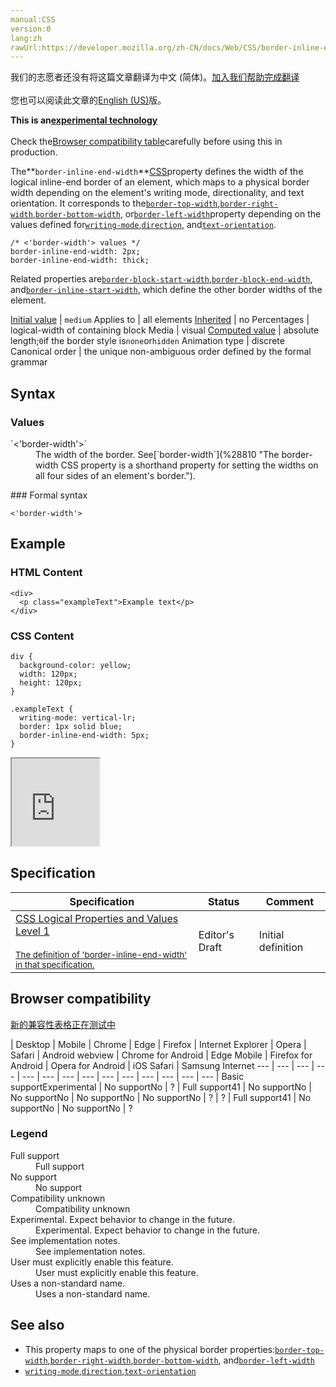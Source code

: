 ```yaml
---
manual:CSS
version:0
lang:zh
rawUrl:https://developer.mozilla.org/zh-CN/docs/Web/CSS/border-inline-end-width
---
```




<bdi>我们的志愿者还没有将这篇文章翻译为<bdi>中文 (简体)</bdi>。[加入我们帮助完成翻译](%29023 "")<br></br>您也可以阅读此文章的[English (US)](%28854 "")版。</bdi>






**This is an[experimental technology](%3404 "")**<br></br>Check the[Browser compatibility table](%29021 "")carefully before using this in production.





The**`border-inline-end-width`**[CSS](%427 "CSS")property defines the width of the logical inline-end border of an element, which maps to a physical border width depending on the element&#39;s writing mode, directionality, and text orientation. It corresponds to the[`border-top-width`](%28811 "The border-top-width CSS property sets the width of the top border of a box."),[`border-right-width`](%28812 "The border-right-width CSS property sets the width of the right border of a box."),[`border-bottom-width`](%28813 "The border-bottom-width CSS property sets the width of the bottom border of a box."), or[`border-left-width`](%28814 "The border-left-width CSS property sets the width of the left border of a box.")property depending on the values defined for[`writing-mode`](%28772 "The writing-mode CSS property defines whether lines of text are laid out horizontally or vertically, as well as the direction in which blocks progress."),[`direction`](%28805 "The direction CSS property sets the direction of text, table columns, and horizontal overflow."), and[`text-orientation`](%28806 "The text-orientation CSS property defines the orientation of the text characters in a line. This property only has an effect in vertical mode, that is, when writing-mode is not horizontal-tb. It is useful for controlling the display of languages that use vertical script, and also for making vertical table headers.").


```
/* <'border-width'> values */
border-inline-end-width: 2px;
border-inline-end-width: thick;
```


Related properties are[`border-block-start-width`](%28852 "The border-block-start-width CSS property defines the width of the logical block-start border of an element, which maps to a physical border width depending on the element's writing mode, directionality, and text orientation. It corresponds to the border-top-width, border-right-width, border-bottom-width, or border-left-width property depending on the values defined for writing-mode, direction, and text-orientation."),[`border-block-end-width`](%28798 "The border-block-end-width CSS property defines the width of the logical block-end border of an element, which maps to a physical border width depending on the element's writing mode, directionality, and text orientation. It corresponds to the border-top-width, border-right-width, border-bottom-width, or border-left-width property depending on the values defined for writing-mode, direction, and text-orientation."), and[`border-inline-start-width`](%28853 "The border-inline-start-width CSS property defines the width of the logical inline-start border of an element, which maps to a physical border width depending on the element's writing mode, directionality, and text orientation. It corresponds to the border-top-width, border-right-width, border-bottom-width, or border-left-width property depending on the values defined for writing-mode, direction, and text-orientation."), which define the other border widths of the element.


[Initial value](%28552 "") | `medium` 
Applies to | all elements 
[Inherited](%28555 "") | no 
Percentages | logical-width of containing block 
Media | visual 
[Computed value](%28556 "") | absolute length;`0`if the border style is`none`or`hidden` 
Animation type | discrete 
Canonical order | the unique non-ambiguous order defined by the formal grammar 


## Syntax<a name="Syntax"></a>

### Values<a name="Values"></a>
<dl><dt id=''>`<'border-width'>`</dt><dd>The width of the border. See[`border-width`](%28810 "The border-width CSS property is a shorthand property for setting the widths on all four sides of an element's border.").</dd></dl>
### Formal syntax<a name="Formal_syntax"></a>

```
<'border-width'>
```

## Example<a name="Example"></a>

### HTML Content<a name="HTML_Content"></a>

```
<div>
  <p class="exampleText">Example text</p>
</div>
```

### CSS Content<a name="CSS_Content"></a>

```
div {
  background-color: yellow;
  width: 120px;
  height: 120px;
}

.exampleText {
  writing-mode: vertical-lr;
  border: 1px solid blue;
  border-inline-end-width: 5px;
}
```


<iframe src='https://mdn.mozillademos.org/en-US/docs/Web/CSS/border-inline-end-width$samples/Example?revision=1315067' width='140' height='140'></iframe>



## Specification<a name="Specification"></a>

Specification | Status | Comment 
 ---  |  ---  |  ---  | 
[CSS Logical Properties and Values Level 1<br></br><small>The definition of &#39;border-inline-end-width&#39; in that specification.</small>](%29024 "") | Editor&#39;s Draft | Initial definition 


## Browser compatibility<a name="Browser_compatibility"></a>
[新的兼容性表格正在测试中<i></i>](%3360 "")

 | <abbr>Desktop<i></i></abbr> | <abbr>Mobile<i></i></abbr> 
 | <abbr>Chrome<i></i></abbr> | <abbr>Edge<i></i></abbr> | <abbr>Firefox<i></i></abbr> | <abbr>Internet Explorer<i></i></abbr> | <abbr>Opera<i></i></abbr> | <abbr>Safari<i></i></abbr> | <abbr>Android webview<i></i></abbr> | <abbr>Chrome for Android<i></i></abbr> | <abbr>Edge Mobile<i></i></abbr> | <abbr>Firefox for Android<i></i></abbr> | <abbr>Opera for Android<i></i></abbr> | <abbr>iOS Safari<i></i></abbr> | <abbr>Samsung Internet<i></i></abbr> 
 ---  |  ---  |  ---  |  ---  |  ---  |  ---  |  ---  |  ---  |  ---  |  ---  |  ---  |  ---  |  ---  |  ---  | 
Basic support<abbr>Experimental<i></i></abbr> | <abbr>No support</abbr>No | <abbr>?</abbr> | <abbr>Full support</abbr>41 | <abbr>No support</abbr>No | <abbr>No support</abbr>No | <abbr>No support</abbr>No | <abbr>No support</abbr>No | <abbr>?</abbr> | <abbr>?</abbr> | <abbr>Full support</abbr>41 | <abbr>No support</abbr>No | <abbr>No support</abbr>No | <abbr>?</abbr> 


### Legend<a name="Legend"></a>
<dl><dt id=''><abbr>Full support</abbr></dt><dd>Full support</dd><dt id=''><abbr>No support</abbr></dt><dd>No support</dd><dt id=''><abbr>Compatibility unknown</abbr></dt><dd>Compatibility unknown</dd><dt id=''><abbr>Experimental. Expect behavior to change in the future.<i></i></abbr></dt><dd>Experimental. Expect behavior to change in the future.</dd><dt id=''><abbr>See implementation notes.<i></i></abbr></dt><dd>See implementation notes.</dd><dt id=''><abbr>User must explicitly enable this feature.<i></i></abbr></dt><dd>User must explicitly enable this feature.</dd><dt id=''><abbr>Uses a non-standard name.<i></i></abbr></dt><dd>Uses a non-standard name.</dd></dl>

## See also<a name="See_also"></a>

* This property maps to one of the physical border properties:[`border-top-width`](%28811 "The border-top-width CSS property sets the width of the top border of a box."),[`border-right-width`](%28812 "The border-right-width CSS property sets the width of the right border of a box."),[`border-bottom-width`](%28813 "The border-bottom-width CSS property sets the width of the bottom border of a box."), and[`border-left-width`](%28814 "The border-left-width CSS property sets the width of the left border of a box.")
* [`writing-mode`](%28772 "The writing-mode CSS property defines whether lines of text are laid out horizontally or vertically, as well as the direction in which blocks progress."),[`direction`](%28805 "The direction CSS property sets the direction of text, table columns, and horizontal overflow."),[`text-orientation`](%28806 "The text-orientation CSS property defines the orientation of the text characters in a line. This property only has an effect in vertical mode, that is, when writing-mode is not horizontal-tb. It is useful for controlling the display of languages that use vertical script, and also for making vertical table headers.")



